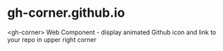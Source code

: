 # gh-corner.github.io
&lt;gh-corner> Web Component - display animated Github icon and link to your repo in upper right corner
